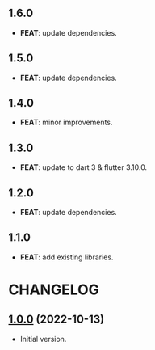 ## 1.6.0

 - **FEAT**: update dependencies.

## 1.5.0

 - **FEAT**: update dependencies.

## 1.4.0

 - **FEAT**: minor improvements.

## 1.3.0

 - **FEAT**: update to dart 3 & flutter 3.10.0.

## 1.2.0

 - **FEAT**: update dependencies.

## 1.1.0

 - **FEAT**: add existing libraries.

# CHANGELOG

## [1.0.0](https://github.com/tyrcord/tsub/releases/tag/1.0.0) (2022-10-13)

- Initial version.
